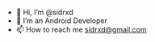- 👋 Hi, I’m @sidrxd
- 👀 I’m an Android Developer
- 📫 How to reach me sidrxd@gmail.com

<!---
sidrxd/sidrxd is a ✨ special ✨ repository because its `README.md` (this file) appears on your GitHub profile.
You can click the Preview link to take a look at your changes.
--->
